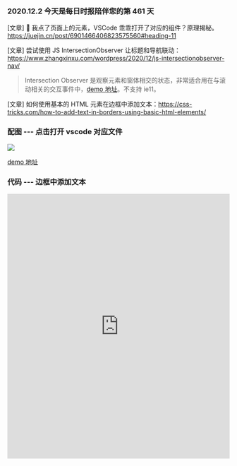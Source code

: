 ### 2020.12.2 今天是每日时报陪伴您的第 461 天

[文章] 🎉 我点了页面上的元素，VSCode 乖乖打开了对应的组件？原理揭秘。<https://juejin.cn/post/6901466406823575560#heading-11>

[文章] 尝试使用 JS IntersectionObserver 让标题和导航联动：<https://www.zhangxinxu.com/wordpress/2020/12/js-intersectionobserver-nav/>

> Intersection Observer 是观察元素和窗体相交的状态，非常适合用在与滚动相关的交互事件中，[demo 地址](https://www.zhangxinxu.com/study/202011/intersection-observer-title-nav.html)。不支持 ie11。

[文章] 如何使用基本的 HTML 元素在边框中添加文本：<https://css-tricks.com/how-to-add-text-in-borders-using-basic-html-elements/>

### 配图 --- 点击打开 vscode 对应文件

![](https://github.com/zthxxx/react-dev-inspector/raw/master/docs/images/inspect.gif)

[demo 地址](https://react-dev-inspector.zthxxx.me/)

### 代码 --- 边框中添加文本

<iframe height="600" src="https://codepen.io/anon/embed/bGeOqzv?height=600&amp;default-tab=result&amp;embed-version=2" scrolling="no" frameborder="no" allowtransparency="true" loading="lazy" style="width: 100%;">
</iframe>
